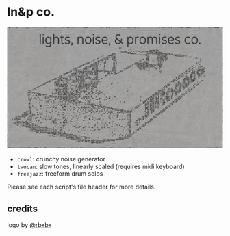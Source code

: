 # ln&p co.

![](https://github.com/cfdrake/lnp/raw/master/assets/logo.jpg)

* `crowl`: crunchy noise generator
* `twocan`: slow tones, linearly scaled (requires midi keyboard)
* `freejazz`: freeform drum solos

Please see each script's file header for more details.

## credits

logo by [@rbxbx](https://github.com/rbxbx)
